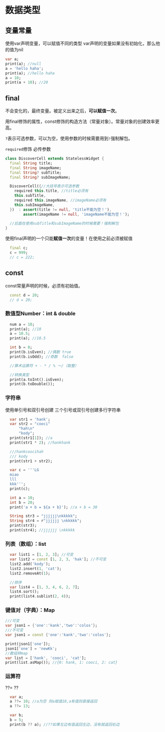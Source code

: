 # 数据类型

## 变量常量

使用var声明变量，可以赋值不同的类型
var声明的变量如果没有初始化，那么他的值为nil

```dart
var a;
print(a); //null
a = 'hello haha';
print(a); //hello haha
a = 10;
print(a + 10); //20
```

## final

不会变化的，最终变量。被定义出来之后，**可以赋值一次**。

用final修饰的属性，const修饰的构造方法（常量对象）。常量对象的创建效率更高。

`?`表示可选参数，可以为空，使用参数的时候需要用到`!`强制解包。

`required`修饰 必传参数

```dart
class DiscoverCell extends StatelessWidget {
  final String title;
  final String imageName;
  final String? subTitle;
  final String? subImageName;

  DiscoverCell({//大括号表示可选参数
    required this.title, //title必须有
    this.subTitle,
    required this.imageName, //imageName必须有
    this.subImageName,
  })  : assert(title != null, 'title不能为空！'),
        assert(imageName != null, 'imageName不能为空！');
  
  //后面在使用subTitle和subImageName的时候需要！强制解包
}
```

使用final声明的一个只能**赋值一次**的变量！在使用之前必须被赋值

```dart
  final c;
  c = 999;
  // c = 222;
```

## const

const常量声明的时候，必须有初始值。

```dart
  const d = 20;
  // d = 20;
```

### 数值型Number：int & double

```dart
  num a = 10;
  print(a); //10
  a = 10.5;
  print(a); //10.5

  int b = 8;
  print(b.isEven); //偶数 true
  print(b.isOdd); //奇数  false

  //算术运算符 + - * / % ～/（取整）

  //转换类型
  print(a.toInt().isEven);
  print(b.toDouble());
```

### 字符串

使用单引号和双引号创建
三个引号或双引号创建多行字符串

```dart
  var str1 = 'hank';
  var str2 = "cooci"
      "hah\n"
      "kody";
  print(str1[1]); //a
  print(str1 * 2); //hankhank

  ///hankcoocihah
  /// kody
  print(str1 + str2);

  var c = '''LG
  miao
  lll
  kkk''';
  print(c);

  int a = 10;
  int b = 20;
  print('a + b = ${a + b}'); //a + b = 30

  String str3 = "jjjjjj\nkkkkk";
  String str4 = r"jjjjjj \nkkkkk";
  print(str3);
  print(str4); //jjjjjj \nkkkkk
```

### 列表（数组）：list

```dart
  var list1 = [1, 2, 3]; //可变
  var list2 = const [1, 2, 3, 'hak']; //不可变
  list2.add('kody');
  list2.insert(1, 'cat');
  list2.removeAt(1);

  //排序
  var list4 = [1, 3, 4, 6, 2, 7];
  list4.sort();
  print(list4.sublist(2, 4));
```

### 键值对（字典）：Map

```dart
///可变 
var json1 = {'one':'kank','two':'colos'};
///不可变 
var json1 = const {'one':'kank','two':'colos'};

print(json1['one']);
json1['one'] = 'newKk';
//数组转map
var list = ['hank', 'cooci', 'cat'];
print(list.asMap()); //{0: hank, 1: cooci, 2: cat}
```

### 运算符

??=
??

```dart
  var a;
  a ??= 10; //a为空 则a赋值10,a有值则直接返回
  a ??= 13;

  var b;
  b = 5;
  print(b ?? a); //??如果左边有值返回左边，没有就返回右边
```


